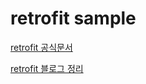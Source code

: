 # retrofit sample

[retrofit 공식문서](https://pub.dev/packages/retrofit)

[retrofit 블로그 정리](https://blog.naver.com/pjt3591oo/222332468185)


